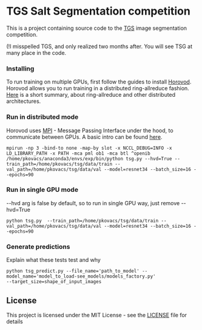# TGS Salt Segmentation competition

This is a project containing source code to the [TGS](https://www.kaggle.com/c/tgs-salt-identification-challenge) image segmentation competition.

(!I misspelled TGS, and only realized two months after. You will see TSG at many place in the code.

### Installing

To run training on multiple GPUs, first follow the guides to install [Horovod](https://github.com/uber/horovod). Horovod allows you to run training in a distributed ring-allreduce fashion. [Here](https://www.oreilly.com/ideas/distributed-tensorflow) is a short summary, about ring-allreduce and other distributed architectures.

### Run in distributed mode

Horovod uses [MPI](https://www.open-mpi.org/) - Message Passing Interface under the hood, to communicate between GPUs. A basic intro can be found [here](https://github.com/uber/horovod/blob/master/docs/concepts.md).

```
mpirun -np 3 -bind-to none -map-by slot -x NCCL_DEBUG=INFO -x LD_LIBRARY_PATH -x PATH -mca pml ob1 -mca btl ^openib /home/pkovacs/anaconda3/envs/exp/bin/python tsg.py --hvd=True --train_path=/home/pkovacs/tsg/data/train --val_path=/home/pkovacs/tsg/data/val --model=resnet34 --batch_size=16 --epochs=90
```

### Run in single GPU mode

--hvd arg is false by default, so to run in single GPU way, just remove --hvd=True 

```
python tsg.py  --train_path=/home/pkovacs/tsg/data/train --val_path=/home/pkovacs/tsg/data/val --model=resnet34 --batch_size=16 --epochs=90
```



### Generate predictions

Explain what these tests test and why

```
python tsg_predict.py --file_name='path_to_model' --model_name='model_to_load-see_models/models_factory.py'
--target_size=shape_of_input_images
```

## License

This project is licensed under the MIT License - see the [LICENSE](LICENSE) file for details


